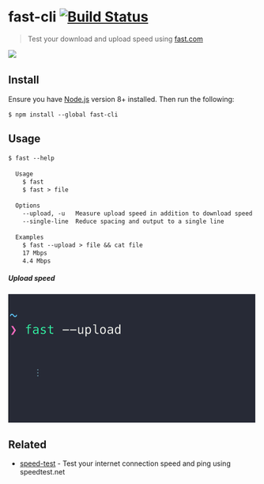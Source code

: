 # fast-cli [![Build Status](https://travis-ci.com/sindresorhus/fast-cli.svg?branch=master)](https://travis-ci.com/github/sindresorhus/fast-cli)

> Test your download and upload speed using [fast.com](https://fast.com)

![](screenshot.gif)

## Install

Ensure you have [Node.js](https://nodejs.org) version 8+ installed. Then run the following:

```
$ npm install --global fast-cli
```

## Usage

```
$ fast --help

  Usage
    $ fast
    $ fast > file

  Options
    --upload, -u   Measure upload speed in addition to download speed
    --single-line  Reduce spacing and output to a single line

  Examples
    $ fast --upload > file && cat file
    17 Mbps
    4.4 Mbps
```

##### Upload speed

<img src="screenshot-upload.gif" width="500" height="260">

## Related

- [speed-test](https://github.com/sindresorhus/speed-test) - Test your internet connection speed and ping using speedtest.net
